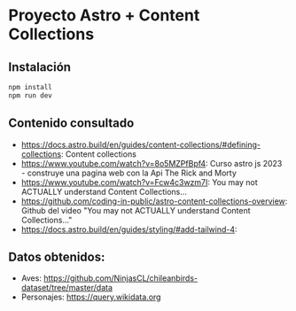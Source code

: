 # Proyecto Astro + Content Collections

## Instalación

```bash
npm install
npm run dev
```

## Contenido consultado
- https://docs.astro.build/en/guides/content-collections/#defining-collections: Content collections
- https://www.youtube.com/watch?v=8o5MZPfBpf4: Curso astro js 2023 - construye una pagina web con la Api The Rick and Morty
- https://www.youtube.com/watch?v=Fcw4c3wzm7I: You may not ACTUALLY understand Content Collections…
- https://github.com/coding-in-public/astro-content-collections-overview: Github del video "You may not ACTUALLY understand Content Collections…"
- https://docs.astro.build/en/guides/styling/#add-tailwind-4: 

## Datos obtenidos:
- Aves: https://github.com/NinjasCL/chileanbirds-dataset/tree/master/data
- Personajes: https://query.wikidata.org
